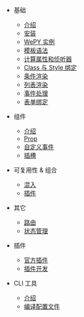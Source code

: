 - 基础

  - [介绍](base/intro.md)
  - [安装](base/install.md)
  - [WePY 实例](base/instance.md)
  - [模板语法](base/template.md)
  - [计算属性和侦听器](base/observe.md)
  - [Class 与 Style 绑定](base/class-style.md)
  - [条件渲染](base/addition.md)
  - [列表渲染](base/list.md)
  - [事件处理](base/event.md)
  - [表单绑定](base/form.md)

- 组件
  - [介绍](component/intro.md)
  - [Prop](component/prop.md)
  - [自定义事件](component/event.md)
  - [插槽](component/slot.md)

- 可复用性 & 组合

  - [混入](extension/mixin.md)
  - [插件](extension/plugin.md)

- 其它

  - [路由](others/route.md)
  - [状态管理](others/state.md)

- 插件
  
  - [官方插件](plugin/official.md)
  - [插件开发](plugin/devlopment.md)

- CLI 工具

  - [介绍](cli/intro.md)
  - [编译配置文件](cli/config.md)
